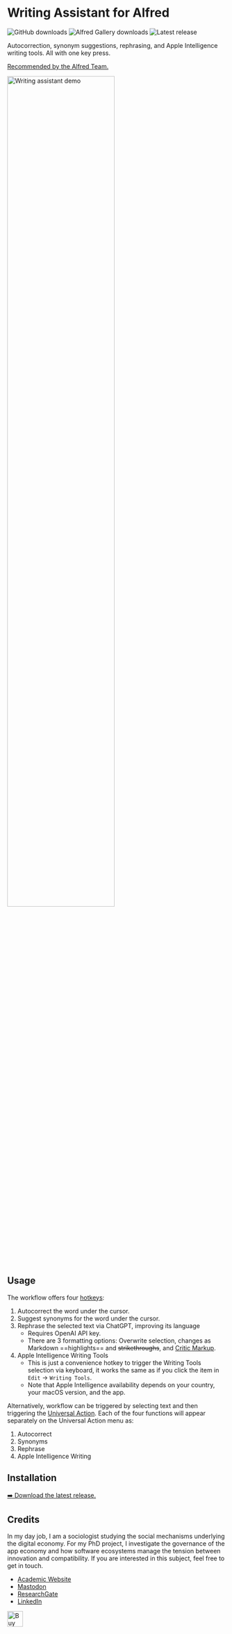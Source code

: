 # Writing Assistant for Alfred
![GitHub downloads](https://img.shields.io/github/downloads/chrisgrieser/alfred-writing-assistant/total?label=GitHub%20Downloads&style=plastic&logo=github)
![Alfred Gallery downloads](https://img.shields.io/badge/dynamic/yaml?url=https%3A%2F%2Fraw.githubusercontent.com%2Fchrisgrieser%2F.config%2Frefs%2Fheads%2Fmain%2FAlfred.alfredpreferences%2Falfred-workflow-download-count.yaml&query=alfred-writing-assistant&style=plastic&logo=alfred&label=Gallery%20Downloads&color=%235C1F87)
![Latest release](https://img.shields.io/github/v/release/chrisgrieser/alfred-writing-assistant?label=Latest%20Release&style=plastic)

Autocorrection, synonym suggestions, rephrasing, and Apple Intelligence writing
tools. All with one key press.

[Recommended by the Alfred Team.](https://www.alfredapp.com/blog/tips-and-tricks/workflows-for-languages-and-reference/)

<img alt="Writing assistant demo" width=70% src="https://github.com/chrisgrieser/alfred-writing-assistant/assets/73286100/e7485a12-875c-426f-a62c-3d273e4d2276">

## Usage
The workflow offers four [hotkeys](https://www.alfredapp.com/help/workflows/triggers/hotkey/):

1. Autocorrect the word under the cursor.
2. Suggest synonyms for the word under the cursor.
3. Rephrase the selected text via ChatGPT, improving its language
	+ Requires OpenAI API key.
	+ There are 3 formatting options: Overwrite selection, changes as Markdown
	  ==highlights== and ~~strikethroughs~~, and [Critic
	  Markup](https://github.com/CriticMarkup/CriticMarkup-toolkit).
4. Apple Intelligence Writing Tools
	+ This is just a convenience hotkey to trigger the Writing Tools selection
	  via keyboard, it works the same as if you click the item in `Edit` →
	  `Writing Tools`.
	+ Note that Apple Intelligence availability depends on your country, your
	  macOS version, and the app.

Alternatively, workflow can be triggered by selecting text and then triggering the [Universal Action](https://www.alfredapp.com/universal-actions/). Each of the four functions will appear separately on the Universal Action menu as:

1. Autocorrect
2. Synonyms
3. Rephrase
4. Apple Intelligence Writing

## Installation
[➡️ Download the latest release.](https://github.com/chrisgrieser/alfred-writing-assistant/releases/latest)

## Credits
In my day job, I am a sociologist studying the social mechanisms underlying the
digital economy. For my PhD project, I investigate the governance of the app
economy and how software ecosystems manage the tension between innovation and
compatibility. If you are interested in this subject, feel free to get in touch.

- [Academic Website](https://chris-grieser.de/)
- [Mastodon](https://pkm.social/@pseudometa)
- [ResearchGate](https://www.researchgate.net/profile/Christopher-Grieser)
- [LinkedIn](https://www.linkedin.com/in/christopher-grieser-ba693b17a/)

<a href='https://ko-fi.com/Y8Y86SQ91' target='_blank'> <img height='36'
style='border:0px;height:36px;' src='https://cdn.ko-fi.com/cdn/kofi1.png?v=3'
border='0' alt='Buy Me a Coffee at ko-fi.com' /></a>
